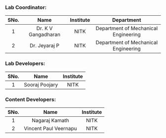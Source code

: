 <!-- Remove all lines above this line before making changes to the file -->

### Lab Coordinator:

| SNo. |        Name         | Institute |              Department              |
| :--: | :-----------------: | :-------: | :----------------------------------: |
|  1   | Dr. K V Gangadharan |   NITK    | Department of Mechanical Engineering |
|  2   | Dr. Jeyaraj P |   NITK    | Department of Mechanical Engineering |


### Lab Developers:

| SNo. |      Name      | Institute |
| :--: | :------------: | :-------: |
|  1   | Sooraj Poojary |   NITK    |

### Content Developers:

| SNo. |      Name      | Institute |
| :--: | :------------: | :-------: |
|  1   | Nagaraj Kamath |   NITK    |
|  2   | Vincent Paul Veernapu |   NITK    |
